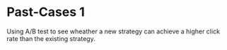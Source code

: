 # Past-Cases 1

Using A/B test to see wheather a new strategy can achieve a higher click rate than the existing strategy.

